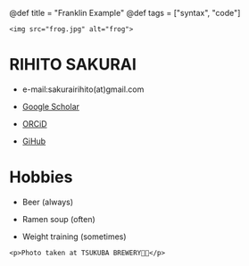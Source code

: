 @def title = "Franklin Example"
@def tags = ["syntax", "code"]

~~~
<img src="frog.jpg" alt="frog">
~~~

# RIHITO SAKURAI

- e-mail:sakurairihito(at)gmail.com

- [Google Scholar](https://scholar.google.com/citations?hl=ja&authuser=1&user=IKqeswsAAAAJ)

- [ORCiD](https://orcid.org/0000-0002-2287-7730)

- [GiHub](https://github.com/sakurairihito)


# Hobbies
- Beer (always)

- Ramen soup (often)

- Weight training (sometimes)




~~~ 
<p>Photo taken at TSUKUBA BREWERY🐸🍺</p>
~~~

